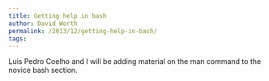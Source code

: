 ```yaml
---
title: Getting help in bash
author: David Worth
permalink: /2013/12/getting-help-in-bash/
tags:
---
```

Luis Pedro Coelho and I will be adding material on the man command to the novice bash section.
